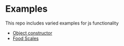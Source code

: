# Examples

This repo includes varied examples for js functionality

- [Object constructor](https://olehmaksym.github.io/examples/constructors/)
- [Food Scales](https://olehmaksym.github.io/examples/food-scales/)
